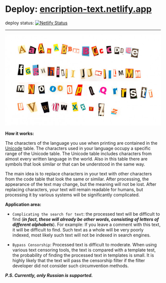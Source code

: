 
# Deploy: [encription-text.netlify.app](https://encription-text.netlify.app/)

deploy status: [![Netlify Status](https://api.netlify.com/api/v1/badges/599620a0-36f3-47eb-9788-ee87b7e43d3b/deploy-status)](https://app.netlify.com/sites/encription-text/deploys)

---

![alphabet](https://raw.githubusercontent.com/dzmitry-duboyski/encryption-text/dev/src/assets/img/photo_alphabet.jpg)

 **How it works:**


The characters of the language you use when printing are contained in the [Unicode](https://en.wikipedia.org/wiki/List_of_Unicode_characters) table. The characters used in your language occupy a specific range of the Unicode table. The Unicode table includes characters from almost every written language in the world. Also in this table there are symbols that look similar or that can be understood in the same way.

The main idea is to replace characters in your text with other characters from the code table that look the same or similar. After processing, the appearance of the text may change, but the meaning will not be lost. After replacing characters, your text will remain readable for humans, but processing it by various systems will be significantly complicated.



**Application area:**

* `Complicating the search for text`: the processed text will be difficult to find (***in fact, these will already be other words, consisting of letters of different alphabets***).
For example: If you leave a comment with this text, it will be difficult to find. Such text as a whole will be very poorly indexed, most likely such text will not be indexed in search engines.

* `Bypass Censorship`: Processed text is difficult to moderate. When using various text censoring tools, the text is compared with a template test, the probability of finding the processed text in templates is small. It is highly likely that the text will pass the censorship filter if the filter developer did not consider such circumvention methods.


***P.S. Currently, only Russian is supported.***

